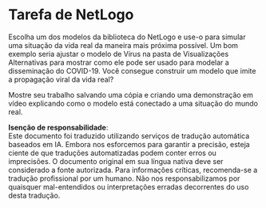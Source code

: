 # Tarefa de NetLogo

Escolha um dos modelos da biblioteca do NetLogo e use-o para simular uma situação da vida real da maneira mais próxima possível. Um bom exemplo seria ajustar o modelo de Vírus na pasta de Visualizações Alternativas para mostrar como ele pode ser usado para modelar a disseminação do COVID-19. Você consegue construir um modelo que imite a propagação viral da vida real?

Mostre seu trabalho salvando uma cópia e criando uma demonstração em vídeo explicando como o modelo está conectado a uma situação do mundo real.

**Isenção de responsabilidade**:  
Este documento foi traduzido utilizando serviços de tradução automática baseados em IA. Embora nos esforcemos para garantir a precisão, esteja ciente de que traduções automatizadas podem conter erros ou imprecisões. O documento original em sua língua nativa deve ser considerado a fonte autorizada. Para informações críticas, recomenda-se a tradução profissional por um humano. Não nos responsabilizamos por quaisquer mal-entendidos ou interpretações erradas decorrentes do uso desta tradução.